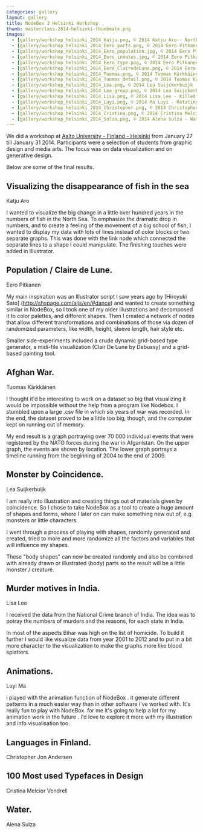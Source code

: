 ```yaml
---
categories: gallery
layout: gallery
title: NodeBox 3 Helsinki Workshop
thumb: masterclass-2014-helsinki-thumbmate.png
images:
  - [gallery/workshop_helsinki_2014_Katju.png, © 2014 Katju Aro - North Sea Fish]
  - [gallery/workshop_helsinki_2014_Eero_parts.png, © 2014 Eero Pitkanen - Human Parts]
  - [gallery/workshop_helsinki_2014_Eero_population.jpg, © 2014 Eero Pitkanen - Crowd Making]
  - [gallery/workshop_helsinki_2014_Eero_inmates.jpg, © 2014 Eero Pitkanen - Guantanamo Style]
  - [gallery/workshop_helsinki_2014_Eero_type.png, © 2014 Eero Pitkanen - Grid Font]
  - [gallery/workshop_helsinki_2014_Eero_ClairedeLune.png, © 2014 Eero Pitkanen - Midi Viz]
  - [gallery/workshop_helsinki_2014_Tuomas.png, © 2014 Tuomas Kärkkäinen - 6 years Afghan war]
  - [gallery/workshop_helsinki_2014_Tuomas_detail.png, © 2014 Tuomas Kärkkäinen - Incident Detail]
  - [gallery/workshop_helsinki_2014_Lea.png, © 2014 Lea Suijckerbuijk - Creatures]
  - [gallery/workshop_helsinki_2014_Lea_group.png, © 2014 Lea Suijckerbuijk - More]
  - [gallery/workshop_helsinki_2014_Lisa.png, © 2014 Lisa Lee - Killed over What]
  - [gallery/workshop_helsinki_2014_Luyi.png, © 2014 Ma Luyi - Rotating Art]
  - [gallery/workshop_helsinki_2014_Christopher.png, © 2014 Christopher Andersen - Swedish and Sami]
  - [gallery/workshop_helsinki_2014_Cristina.png, © 2014 Cristina Melcior Vendrell - 100 Types]
  - [gallery/workshop_helsinki_2014_Sulza.png, © 2014 Alena Sulza - Water logo derivatives]
---
```


We did a workshop at [Aalto University - Finland - Helsinki](http://www.aalto.fi/en/) from January 27 till January 31 2014. Participants were a selection of students from graphic design and media arts. The focus was on data visualization and on generative design.

Below are some of the final results.

Visualizing the disappearance of fish in the sea
------------------------------------------------
<div class="by">Katju Aro</div>

I wanted to visualize the big change in a little over hundred years in the numbers of fish in the North Sea. To emphasize the dramatic drop in numbers, and to create a feeling of the movement of a big school of fish, I wanted to display my data with lots of lines instead of color blocks or two separate graphs. This was done with the link node which connected the separate lines to a shape I could manipulate. The finishing touches were added in Illustrator.

Population / Claire de Lune.
----------------------------
<div class="by">Eero Pitkanen</div>

My main inspiration was an Illustrator script I saw years ago by [Hiroyuki Sato] (http://shspage.com/aijs/en/#dance) and wanted to create something similar in NodeBox, so I took one of my older illustrations and decomposed it to color palettes, and different shapes. Then I created a network of nodes that allow different transformations and combinations of those via dozen of randomized parameters, like width, height, sleeve length, hair style etc.

Smaller side-experiments included a crude dynamic grid-based type generator, a midi-file visualization (Clair De Lune by Debussy) and a grid-based painting tool.

Afghan War.
------------------------
<div class="by">Tuomas Kärkkäinen</div>

I thought it'd be interesting to work on a dataset so big that visualizing it would be impossible without the help from a program like Nodebox. I stumbled upon a large .csv file in which six years of war was recorded. In the end, the dataset proved to be a little too big, though, and the computer kept on running out of memory.

My end result is a graph portraying over 70 000 individual events that were registered by the NATO forces during the war in Afganistan. On the upper graph, the events are shown by location. The lower graph portrays a timeline running from the beginning of 2004 to the end of 2009.

Monster by Coincidence.
-----------------------
<div class="by">Lea Suijkerbuijk</div>

I am really into illustration and creating things out of materials given by coincidence. So I chose to take NodeBox as a tool to create a huge amount of shapes and forms, where I later on can make something new out of, e.g. monsters or little characters.

I went through a process of playing with shapes, randomly generated and created, tried to more and more randomize all the factors and variables that will influence my shapes.

These "body shapes" can now be created randomly and also be combined with already drawn or illustrated (body) parts so the result will be a little monster / creature.

Murder motives in India.
------------------------
<div class="by">Lisa Lee</div>

I received the data from the National Crime branch of India. The idea was to potray the numbers of murders and the reasons, for each state in India. 

In most of the aspects Bihar was high on the list of homicide. To build it further I would like visualize data from year 2001 to 2012 and to put in a bit more character to the visualization to make the graphs more like blood splatters.

Animations.
-----------
<div class="by">Luyi Ma</div>

i played with the animation function of NodeBox . it generate different patterns in a much easier way than in other software i've worked with.
It's really fun to play with NodeBox. for me it's going to help a lot for my animation work in the future . i'd love to explore it more with my illustration and info visualisation too.

Languages in Finland.
---------------------
<div class="by">Christopher Jon Andersen</div>

100 Most used Typefaces in Design
----------------------------------
<div class="by">Cristina Melcior Vendrell</div>

Water.
-------
<div class="by">Alena Sulza</div>

